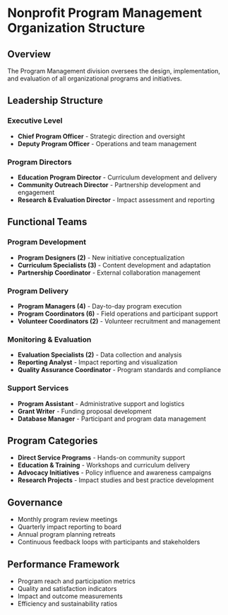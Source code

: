 # Nonprofit Program Management Organization Structure

## Overview
The Program Management division oversees the design, implementation, and evaluation of all organizational programs and initiatives.

## Leadership Structure

### Executive Level
- **Chief Program Officer** - Strategic direction and oversight
- **Deputy Program Officer** - Operations and team management

### Program Directors
- **Education Program Director** - Curriculum development and delivery
- **Community Outreach Director** - Partnership development and engagement
- **Research & Evaluation Director** - Impact assessment and reporting

## Functional Teams

### Program Development
- **Program Designers (2)** - New initiative conceptualization
- **Curriculum Specialists (3)** - Content development and adaptation
- **Partnership Coordinator** - External collaboration management

### Program Delivery
- **Program Managers (4)** - Day-to-day program execution
- **Program Coordinators (6)** - Field operations and participant support
- **Volunteer Coordinators (2)** - Volunteer recruitment and management

### Monitoring & Evaluation
- **Evaluation Specialists (2)** - Data collection and analysis
- **Reporting Analyst** - Impact reporting and visualization
- **Quality Assurance Coordinator** - Program standards and compliance

### Support Services
- **Program Assistant** - Administrative support and logistics
- **Grant Writer** - Funding proposal development
- **Database Manager** - Participant and program data management

## Program Categories
- **Direct Service Programs** - Hands-on community support
- **Education & Training** - Workshops and curriculum delivery
- **Advocacy Initiatives** - Policy influence and awareness campaigns
- **Research Projects** - Impact studies and best practice development

## Governance
- Monthly program review meetings
- Quarterly impact reporting to board
- Annual program planning retreats
- Continuous feedback loops with participants and stakeholders

## Performance Framework
- Program reach and participation metrics
- Quality and satisfaction indicators
- Impact and outcome measurements
- Efficiency and sustainability ratios